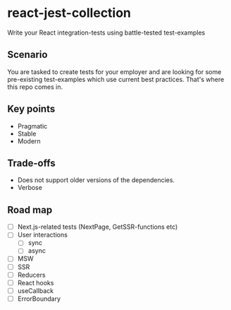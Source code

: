 # react-jest-collection

Write your React integration-tests using battle-tested test-examples

## Scenario

You are tasked to create tests for your employer and are looking for some pre-existing test-examples which use current best practices. That's where this repo comes in.

## Key points

- Pragmatic
- Stable
- Modern

## Trade-offs

- Does not support older versions of the dependencies.
- Verbose

## Road map

- [ ] Next.js-related tests (NextPage, GetSSR-functions etc)
- [ ] User interactions
  - [ ] sync
  - [ ] async
- [ ] MSW
- [ ] SSR
- [ ] Reducers
- [ ] React hooks
- [ ] useCallback
- [ ] ErrorBoundary
